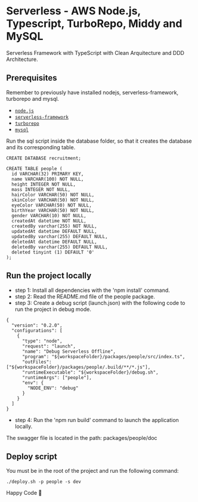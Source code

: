 # Serverless - AWS Node.js, Typescript, TurboRepo, Middy and MySQL

Serverless Framework with TypeScript with Clean Arquitecture and DDD Architecture.

## Prerequisites

Remember to previously have installed nodejs, serverless-framework, turborepo and mysql.

- [`node.js`](https://nodejs.org)
- [`serverless-framework`](https://github.com/serverless/serverless)
- [`turborepo`](https://turbo.build/)
- [`mysql`](https://sidorares.github.io/node-mysql2/docs)

Run the sql script inside the database folder, so that it creates the database and its corresponding table.

```
CREATE DATABASE recruitment;

CREATE TABLE people (
  id VARCHAR(32) PRIMARY KEY,
  name VARCHAR(100) NOT NULL,
  height INTEGER NOT NULL,
  mass INTEGER NOT NULL,
  hairColor VARCHAR(50) NOT NULL,
  skinColor VARCHAR(50) NOT NULL,
  eyeColor VARCHAR(50) NOT NULL,
  birthYear VARCHAR(50) NOT NULL,
  gender VARCHAR(10) NOT NULL,
  createdAt datetime NOT NULL,
  createdBy varchar(255) NOT NULL,
  updatedAt datetime DEFAULT NULL,
  updatedBy varchar(255) DEFAULT NULL,
  deletedAt datetime DEFAULT NULL,
  deletedBy varchar(255) DEFAULT NULL,
  deleted tinyint (1) DEFAULT '0'
);

```

## Run the project locally

- step 1: Install all dependencies with the 'npm install' command.
- step 2: Read the README.md file of the people package.
- step 3: Create a debug script (launch.json) with the following code to run the project in debug mode.

```
{
  "version": "0.2.0",
  "configurations": [
    {
      "type": "node",
      "request": "launch",
      "name": "Debug Serverless Offline",
      "program": "${workspaceFolder}/packages/people/src/index.ts",
      "outFiles": ["${workspaceFolder}/packages/people/.build/**/*.js"],
      "runtimeExecutable": "${workspaceFolder}/debug.sh",
      "runtimeArgs": ["people"],
      "env": {
        "NODE_ENV": "debug"
      }
    }
  ]
}
```

- step 4: Run the 'npm run build' command to launch the application locally.

The swagger file is located in the path: packages/people/doc

## Deploy script

You must be in the root of the project and run the following command:

```
./deploy.sh -p people -s dev
```

Happy Code 🎸

